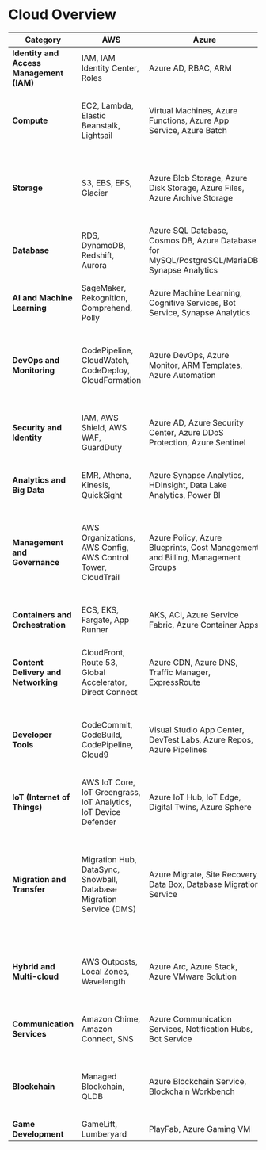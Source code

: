 # Cloud Overview

| **Category**                    | **AWS**                                                                                      | **Azure**                                                                                   | **GCP**                                                                                      |
|---------------------------------|----------------------------------------------------------------------------------------------|---------------------------------------------------------------------------------------------|---------------------------------------------------------------------------------------------|
| **Identity and Access Management (IAM)** | IAM, IAM Identity Center, Roles                                                             | Azure AD, RBAC, ARM                                                                         | IAM, Service Accounts, Resource Hierarchy                                                   |
| **Compute**                     | EC2, Lambda, Elastic Beanstalk, Lightsail                                                    | Virtual Machines, Azure Functions, Azure App Service, Azure Batch                           | Compute Engine, Cloud Functions, App Engine, GKE                                            |
| **Storage**                     | S3, EBS, EFS, Glacier                                                                        | Azure Blob Storage, Azure Disk Storage, Azure Files, Azure Archive Storage                  | Cloud Storage, Persistent Disks, Filestore, Archive Storage                                 |
| **Database**                    | RDS, DynamoDB, Redshift, Aurora                                                              | Azure SQL Database, Cosmos DB, Azure Database for MySQL/PostgreSQL/MariaDB, Synapse Analytics | Cloud SQL, Bigtable, Firestore, BigQuery                                                    |
| **AI and Machine Learning**     | SageMaker, Rekognition, Comprehend, Polly                                                    | Azure Machine Learning, Cognitive Services, Bot Service, Synapse Analytics                   | AI Platform, Vision AI, Natural Language AI, Dialogflow                                     |
| **DevOps and Monitoring**       | CodePipeline, CloudWatch, CodeDeploy, CloudFormation                                         | Azure DevOps, Azure Monitor, ARM Templates, Azure Automation                                | Cloud Build, Operations Suite, Deployment Manager, Cloud Scheduler                          |
| **Security and Identity**       | IAM, AWS Shield, AWS WAF, GuardDuty                                                          | Azure AD, Azure Security Center, Azure DDoS Protection, Azure Sentinel                      | IAM, Cloud Armor, Security Command Center, Chronicle                                        |
| **Analytics and Big Data**      | EMR, Athena, Kinesis, QuickSight                                                             | Azure Synapse Analytics, HDInsight, Data Lake Analytics, Power BI                           | BigQuery, Dataflow, Dataproc, Looker                                                        |
| **Management and Governance**   | AWS Organizations, AWS Config, AWS Control Tower, CloudTrail                                | Azure Policy, Azure Blueprints, Cost Management and Billing, Management Groups              | Resource Manager, Cloud Asset Inventory, Billing Reports and Budgets, Organization Policies |
| **Containers and Orchestration**| ECS, EKS, Fargate, App Runner                                                                | AKS, ACI, Azure Service Fabric, Azure Container Apps                                        | GKE, Cloud Run, Anthos, Container Registry                                                  |
| **Content Delivery and Networking** | CloudFront, Route 53, Global Accelerator, Direct Connect                                  | Azure CDN, Azure DNS, Traffic Manager, ExpressRoute                                         | Cloud CDN, Cloud DNS, Cloud Interconnect, Traffic Director                                  |
| **Developer Tools**             | CodeCommit, CodeBuild, CodePipeline, Cloud9                                                  | Visual Studio App Center, DevTest Labs, Azure Repos, Azure Pipelines                        | Cloud Source Repositories, Cloud Build, Cloud Code, Cloud Functions                         |
| **IoT (Internet of Things)**    | AWS IoT Core, IoT Greengrass, IoT Analytics, IoT Device Defender                            | Azure IoT Hub, IoT Edge, Digital Twins, Azure Sphere                                        | Cloud IoT Core, Edge TPU, Cloud IoT Edge, Firebase                                          |
| **Migration and Transfer**      | Migration Hub, DataSync, Snowball, Database Migration Service (DMS)                         | Azure Migrate, Site Recovery, Data Box, Database Migration Service                          | Cloud Migration Tools, Transfer Appliance, Migrate for Compute Engine, Database Migration Service |
| **Hybrid and Multi-cloud**      | AWS Outposts, Local Zones, Wavelength                                                       | Azure Arc, Azure Stack, Azure VMware Solution                                               | Anthos, Google Distributed Cloud, Bare Metal Solution                                       |
| **Communication Services**      | Amazon Chime, Amazon Connect, SNS                                                            | Azure Communication Services, Notification Hubs, Bot Service                                | Dialogflow, Firebase Cloud Messaging (FCM)                                                  |
| **Blockchain**                  | Managed Blockchain, QLDB                                                                    | Azure Blockchain Service, Blockchain Workbench                                              | Blockchain on GCP, BigQuery Public Datasets for Blockchain                                  |
| **Game Development**            | GameLift, Lumberyard                                                                         | PlayFab, Azure Gaming VM                                                                    | OpenCue, Agones                                                                              |
